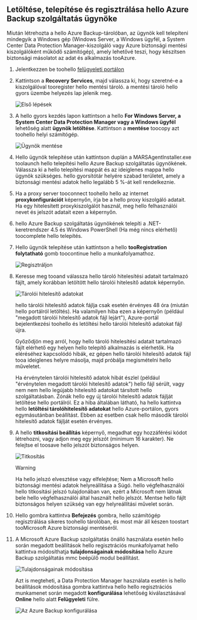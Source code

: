 ## <a name="download-install-and-register-hello-azure-backup-agent"></a>Letöltése, telepítése és regisztrálása hello Azure Backup szolgáltatás ügynöke
Miután létrehozta a hello Azure Backup-tárolóban, az ügynök kell telepíteni mindegyik a Windows gép (Windows Server, a Windows ügyfél, a System Center Data Protection Manager-kiszolgáló vagy Azure biztonsági mentési kiszolgálóként működő számítógép), amely lehetővé teszi, hogy készítsen biztonsági másolatot az adat és alkalmazás tooAzure.

1. Jelentkezzen be toohello [felügyeleti portálon](https://manage.windowsazure.com/)
2. Kattintson a **Recovery Services**, majd válassza ki, hogy szeretné-e a kiszolgálóval tooregister hello mentési tároló. a mentési tároló hello gyors üzembe helyezés lap jelenik meg.
   
    ![Első lépések](./media/backup-install-agent/quickstart.png)
3. A hello gyors kezdés lapon kattintson a hello **For Windows Server, a System Center Data Protection Manager vagy a Windows ügyfél** lehetőség alatt **ügynök letöltése**. Kattintson a **mentése** toocopy azt toohello helyi számítógép.
   
    ![Ügynök mentése](./media/backup-install-agent/agent.png)
4. Hello ügynök telepítése után kattintson duplán a MARSAgentInstaller.exe toolaunch hello telepítési hello Azure Backup szolgáltatás ügynökének. Válassza ki a hello telepítési mappát és az ideiglenes mappa hello ügynök szükséges. hello gyorsítótár helyére szabad területet, amely a biztonsági mentési adatok hello legalább 5 %-át kell rendelkeznie.
5. Ha a proxy server tooconnect toohello hello az internet **proxykonfigurációt** képernyőn, írja be a hello proxy kiszolgáló adatait. Ha egy hitelesített proxykiszolgálót használ, meg hello felhasználói nevet és jelszót adatait ezen a képernyőn.
6. hello Azure Backup szolgáltatás ügynökének telepíti a .NET-keretrendszer 4.5 és Windows PowerShell (Ha még nincs elérhető) toocomplete hello telepítés.
7. Hello ügynök telepítése után kattintson a hello **tooRegistration folytatható** gomb toocontinue hello a munkafolyamathoz.
   
   ![Regisztráljon](./media/backup-install-agent/register.png)
8. Keresse meg tooand válassza hello tároló hitelesítési adatait tartalmazó fájlt, amely korábban letöltött hello tárolói hitelesítő adatok képernyőn.
   
    ![Tárolói hitelesítő adatokat](./media/backup-install-agent/vc.png)
   
    hello tárolói hitelesítő adatok fájlja csak esetén érvényes 48 óra (miután hello portálról letöltés). Ha valamilyen hiba ezen a képernyőn (például "megadott tárolói hitelesítő adatok fájl lejárt"), Azure-portál bejelentkezési toohello és letöltési hello tárolói hitelesítő adatokat fájl újra.
   
    Győződjön meg arról, hogy hello tároló hitelesítési adatait tartalmazó fájlt elérhető egy helyen hello telepítő alkalmazás is elérhetők. Ha eléréséhez kapcsolódó hibák, ez gépen hello tárolói hitelesítő adatok fájl tooa ideiglenes helyre másolja, majd próbálja megismételni hello műveletet.
   
    Ha érvénytelen tárolói hitelesítő adatok hibát észlel (például "érvénytelen megadott tárolói hitelesítő adatok") hello fájl sérült, vagy nem nem hello legújabb hitelesítő adatokat társított hello szolgáltatásban. Zónák hello egy új tárolói hitelesítő adatok fájlját letöltése hello portálról. Ez a hiba általában látható, ha hello kattintva hello **letöltési tárolóhitelesítő adatokat** hello Azure-portálon, gyors egymásutánban beállítást. Ebben az esetben csak hello második tárolói hitelesítő adatok fájlját esetén érvényes.
9. A hello **titkosítási beállítás** képernyő, megadhat egy hozzáférési kódot létrehozni, vagy adjon meg egy jelszót (minimum 16 karakter). Ne felejtse el toosave hello jelszót biztonságos helyen.
   
    ![Titkosítás](./media/backup-install-agent/encryption.png)
   
   > [!WARNING]
   > Ha hello jelszó elvesztése vagy elfelejtése; Nem a Microsoft hello biztonsági mentési adatok helyreállítása a Súgó. hello végfelhasználói hello titkosítási jelszó tulajdonában van, ezért a Microsoft nem látnak bele hello végfelhasználói által használt hello jelszót. Mentse hello fájlt biztonságos helyen szükség van egy helyreállítási művelet során.
   > 
   > 
10. Hello gombra kattintva **Befejezés** gombra, hello számítógép regisztrálása sikeres toohello tárolóban, és most már áll készen toostart tooMicrosoft Azure biztonsági mentéséről.
11. A Microsoft Azure Backup szolgáltatás önálló használata esetén hello során megadott beállítások hello regisztrációs munkafolyamat hello kattintva módosíthatja **tulajdonságainak módosítása** hello Azure Backup szolgáltatás mmc beépülő modul beállítást.
    
    ![Tulajdonságainak módosítása](./media/backup-install-agent/change.png)
    
    Azt is megteheti, a Data Protection Manager használata esetén is hello beállítások módosítása gombra kattintva hello hello regisztrációs munkamenet során megadott **konfigurálása** lehetőség kiválasztásával **Online** hello alatt **Felügyeleti** fülre.
    
    ![Az Azure Backup konfigurálása](./media/backup-install-agent/configure.png)

